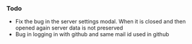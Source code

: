 
### Todo
 - Fix the bug in the server settings modal. When it is closed and then opened again server data is not preserved
 - Bug in logging in with github and same mail id used in github